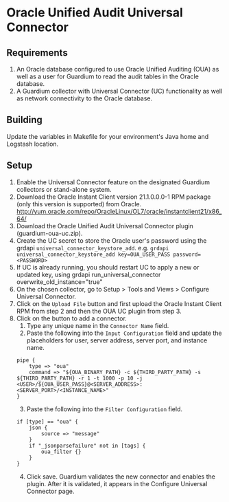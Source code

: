 # Oracle Unified Audit Universal Connector

## Requirements

1. An Oracle database configured to use Oracle Unified Auditing (OUA) as well as a user for Guardium to read the audit tables in the Oracle database.
2. A Guardium collector with Universal Connector (UC) functionality as well as network connectivity to the Oracle database.

## Building

Update the variables in Makefile for your environment's Java home and Logstash location.

## Setup

1. Enable the Universal Connector feature on the designated Guardium collectors or stand-alone system.
2. Download the Oracle Instant Client version 21.1.0.0.0-1 RPM package (only this version is supported) from Oracle. http://yum.oracle.com/repo/OracleLinux/OL7/oracle/instantclient21/x86_64/
3. Download the Oracle Unified Audit Universal Connector plugin (guardium-oua-uc.zip).
4. Create the UC secret to store the Oracle user's password using the grdapi `universal_connector_keystore_add`. e.g. `grdapi universal_connector_keystore_add key=OUA_USER_PASS password=<PASSWORD>`
5. If UC is already running, you should restart UC to apply a new or updated key, using grdapi run_universal_connector overwrite_old_instance="true"
6. On the chosen collector, go to Setup > Tools and Views > Configure Universal Connector.
7. Click on the `Upload File` button and first upload the Oracle Instant Client RPM from step 2 and then the OUA UC plugin from step 3.
8. Click on the button to add a connector.
    1. Type any unique name in the `Connector Name` field.
	2. Paste the following into the `Input Configuration` field and update the placeholders for user, server address, server port, and instance name.
	```
	pipe {
		type => "oua"
		command => "${OUA_BINARY_PATH} -c ${THIRD_PARTY_PATH} -s ${THIRD_PARTY_PATH} -r 1 -t 1000 -p 10 -j <USER>/${OUA_USER_PASS}@<SERVER_ADDRESS>:<SERVER_PORT>/<INSTANCE_NAME>"
	}
	```
	3. Paste the following into the `Filter Configuration` field.
	```
	if [type] == "oua" {
		json {
			source => "message"
		}
		if "_jsonparsefailure" not in [tags] {
			oua_filter {}
		}
	}
	```
	4. Click save. Guardium validates the new connector and enables the plugin. After it is validated, it appears in the Configure Universal Connector page.
